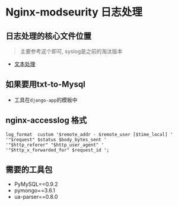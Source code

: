 # Nginx-modseurity 日志处理

## 日志处理的核心文件位置
> 主要参考这个即可, syslog是之前的淘汰版本 

- [文本处理](./fatal_v11/scripts/get_common_logs.py)

## 如果要用txt-to-Mysql
- 工具在`django-app`的模板中

## nginx-accesslog 格式

```
log_format  custom '$remote_addr - $remote_user [$time_local] '
'"$request" $status $body_bytes_sent '
'"$http_referer" "$http_user_agent" '
'"$http_x_forwarded_for" $request_id ';
```

## 需要的工具包
- PyMySQL==0.9.2
- pymongo==3.6.1
- ua-parser==0.8.0
